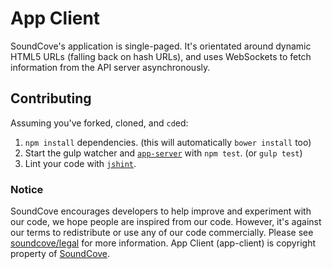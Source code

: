 # App Client
SoundCove's application is single-paged.  It's orientated around dynamic HTML5 URLs (falling back on hash URLs), and uses WebSockets to fetch information from the API server asynchronously.

## Contributing
Assuming you've forked, cloned, and `cd`ed:

 1. `npm install` dependencies.  (this will automatically `bower install` too)
 2. Start the gulp watcher and [`app-server`](https://github.com/soundcove/app-server) with `npm test`. (or `gulp test`)
 3. Lint your code with [`jshint`](https://github.com/jshint/jshint).


### Notice
SoundCove encourages developers to help improve and experiment with our code, we hope people are inspired from our code.  However, it's against our terms to redistribute or use any of our code commercially.  Please see [soundcove/legal](https://github.com/soundcove/legal) for more information.  App Client (app-client) is copyright property of [SoundCove](https://github.com/soundcove/legal#us).
